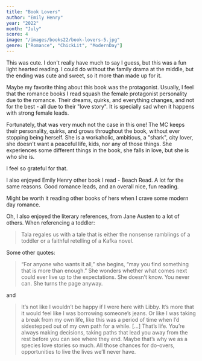 ```yaml
---
title: "Book Lovers"
author: "Emily Henry"
year: "2022"
month: "July"
score: 4
image: "/images/books22/book-lovers-5.jpg"
genre: ["Romance", "ChickLit", "ModernDay"]
---
```


This was cute. I don't really have much to say I guess, but this was a fun light hearted reading. I could do without the family drama at the middle, but the ending was cute and sweet, so it more than made up for it.

Maybe my favorite thing about this book was the protagonist. Usually, I feel that the romance books I read squash the female protagonist personality due to the romance. Their dreams, quirks, and everything changes, and not for the best - all due to their "love story". It is specially sad when it happens with strong female leads.

Fortunately, that was very much not the case in this one! The MC keeps their personality, quirks, and grows throughout the book, without ever stopping being herself. She is a workaholic, ambitious, a "shark", city lover, she doesn't want a peaceful life, kids, nor any of those things. She experiences some different things in the book, she falls in love, but she is who she is.

I feel so grateful for that.

I also enjoyed Emily Henry other book I read - Beach Read. A lot for the same reasons. Good romance leads, and an overall nice, fun reading.

Might be worth it reading other books of hers when I crave some modern day romance.

Oh, I also enjoyed the literary references, from Jane Austen to a lot of others. When referencing a toddler:

> Tala regales us with a tale that is either the nonsense ramblings of a toddler or a faithful retelling of a Kafka novel.

Some other quotes:

> “For anyone who wants it all,” she begins, “may you find something that is more than enough.”
> She wonders whether what comes next could ever live up to the expectations.
> She doesn’t know. You never can.
> She turns the page anyway.

and

> It’s not like I wouldn’t be happy if I were here with Libby. It’s more that it would feel like I was borrowing someone’s jeans. Or like I was taking a break from my own life, like this was a period of time when I’d sidestepped out of my own path for a while.
> […]
> That’s life. You’re always making decisions, taking paths that lead you away from the rest before you can see where they end. Maybe that’s why we as a species love stories so much. All those chances for do-overs, opportunities to live the lives we’ll never have.
